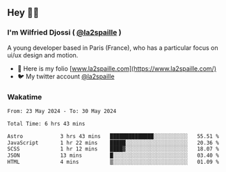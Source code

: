 ## Hey 👋🏾
### I'm Wilfried Djossi ( <a href="https://twitter.com/la2spaille/" target="_blank">@la2spaille</a> )
A young developer based in Paris (France), who has a particular focus on ui/ux design and motion.

- 🎨 Here is my folio [www.la2spaille.com](https://www.la2spaille.com/)
- 🐦 My twitter account [@la2spaille](https://twitter.com/la2spaille/)

### Wakatime
<!--START_SECTION:waka-->

```txt
From: 23 May 2024 - To: 30 May 2024

Total Time: 6 hrs 43 mins

Astro            3 hrs 43 mins   ██████████████░░░░░░░░░░░   55.51 %
JavaScript       1 hr 22 mins    █████░░░░░░░░░░░░░░░░░░░░   20.36 %
SCSS             1 hr 12 mins    ████▓░░░░░░░░░░░░░░░░░░░░   18.07 %
JSON             13 mins         █░░░░░░░░░░░░░░░░░░░░░░░░   03.40 %
HTML             4 mins          ▒░░░░░░░░░░░░░░░░░░░░░░░░   01.09 %
```

<!--END_SECTION:waka-->
<!--
**la2spaille/la2spaille** is a ✨ _special_ ✨ repository because its `README.md` (this file) appears on your GitHub profile.

Here are some ideas to get you started:

- 🔭 I’m currently working on ...
- 🌱 I’m currently learning ...
- 👯 I’m looking to collaborate on ...
- 🤔 I’m looking for help with ...
- 💬 Ask me about ...
- 📫 How to reach me: ...
- 😄 Pronouns: ...
- ⚡ Fun fact: ...
-->
